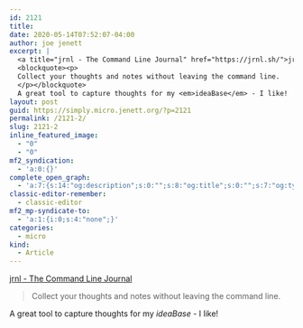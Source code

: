 ```yaml
---
id: 2121
title: 
date: 2020-05-14T07:52:07-04:00
author: joe jenett
excerpt: |
  <a title="jrnl - The Command Line Journal" href="https://jrnl.sh/">jrnl - The Command Line Journal</a>
  <blockquote><p>
  Collect your thoughts and notes without leaving the command line.
  </p></blockquote>
  A great tool to capture thoughts for my <em>ideaBase</em> - I like!
layout: post
guid: https://simply.micro.jenett.org/?p=2121
permalink: /2121-2/
slug: 2121-2
inline_featured_image:
  - "0"
  - "0"
mf2_syndication:
  - 'a:0:{}'
complete_open_graph:
  - 'a:7:{s:14:"og:description";s:0:"";s:8:"og:title";s:0:"";s:7:"og:type";s:0:"";s:12:"twitter:card";s:7:"summary";s:15:"twitter:creator";s:0:"";s:19:"twitter:description";s:0:"";s:8:"og:image";s:0:"";}'
classic-editor-remember:
  - classic-editor
mf2_mp-syndicate-to:
  - 'a:1:{i:0;s:4:"none";}'
categories:
  - micro
kind:
  - Article
---
```

[jrnl - The Command Line Journal](https://jrnl.sh/ "jrnl - The Command Line Journal")

> Collect your thoughts and notes without leaving the command line. 

A great tool to capture thoughts for my _ideaBase_ - I like!
